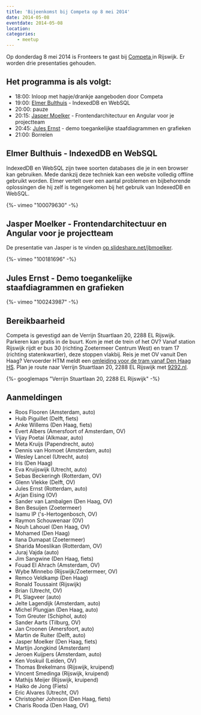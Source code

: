 ```yaml
---
title: 'Bijeenkomst bij Competa op 8 mei 2014'
date: 2014-05-08
eventdate: 2014-05-08
location:
categories:
    - meetup
---
```


Op donderdag 8 mei 2014 is Fronteers te gast bij [Competa ](http://www.competa.com/) in Rijswijk. Er worden drie presentaties gehouden.

## Het programma is als volgt:

-   18:00: Inloop met hapje/drankje aangeboden door Competa
-   19:00: [Elmer Bulthuis](https://twitter.com/elmerbulthuis) - IndexedDB en WebSQL
-   20:00: pauze
-   20:15: [Jasper Moelker](https://twitter.com/jbmoelker) - Frontendarchitectuur en Angular voor je projectteam
-   20:45: [Jules Ernst](https://twitter.com/JulezRulez) - demo toegankelijke staafdiagrammen en grafieken
-   21:00: Borrelen

## Elmer Bulthuis - IndexedDB en WebSQL

IndexedDB en WebSQL zijn twee soorten databases die je in een browser kan gebruiken. Mede dankzij deze techniek kan een website volledig offline gebruikt worden. Elmer vertelt over een aantal problemen en bijbehorende oplossingen die hij zelf is tegengekomen bij het gebruik van IndexedDB en WebSQL.

{%- vimeo "100079630" -%}

## Jasper Moelker - Frontendarchitectuur en Angular voor je projectteam

De presentatie van Jasper is te vinden [op slideshare.net/jbmoelker](http://www.slideshare.net/jbmoelker/voorhoede-frontend-architecture).

{%- vimeo "100181696" -%}

## Jules Ernst - Demo toegankelijke staafdiagrammen en grafieken

{%- vimeo "100243987" -%}

## Bereikbaarheid

Competa is gevestigd aan de Verrijn Stuartlaan 20, 2288 EL Rijswijk. Parkeren kan gratis in de buurt.
Kom je met de trein of het OV? Vanaf station Rijswijk rijdt er bus 30 (richting Zoetermeer Centrum West) en tram 17 (richting statenkwartier), deze stoppen vlakbij. Reis je met OV vanuit Den Haag? Vervoerder HTM meldt een [omleiding voor de tram vanaf Den Haag HS](http://www.htm.nl/reisinformatie/wijzigingen/omleiding-tram-bij-station-hs-van-28-april-tm-25-mei/).
Plan je route naar Verrijn Stuartlaan 20, 2288 EL Rijswijk met [9292.nl](http://9292.nl/).

{%- googlemaps "Verrijn Stuartlaan 20, 2288 EL Rijswijk" -%}

## Aanmeldingen

-   Roos Flooren (Amsterdam, auto)
-   Huib Piguillet (Delft, fiets)
-   Anke Willems (Den Haag, fiets)
-   Evert Albers (Amersfoort of Amsterdam, OV)
-   Vijay Poetai (Alkmaar, auto)
-   Meta Kruijs (Papendrecht, auto)
-   Dennis van Homoet (Amsterdam, auto)
-   Wesley Lancel (Utrecht, auto)
-   Iris (Den Haag)
-   Eva Kruijswijk (Utrecht, auto)
-   Sebas Beckeringh (Rotterdam, OV)
-   Glenn Vlekke (Delft, OV)
-   Jules Ernst (Rotterdam, auto)
-   Arjan Eising (OV)
-   Sander van Lambalgen (Den Haag, OV)
-   Ben Besuijen (Zoetermeer)
-   Isamu IP ('s-Hertogenbosch, OV)
-   Raymon Schouwenaar (OV)
-   Nouh Lahouel (Den Haag, OV)
-   Mohamed (Den Haag)
-   Ilana Dumapat (Zoetermeer)
-   Sharida Moeslikan (Rotterdam, OV)
-   Juraj Vajda (auto)
-   Jim Sangwine (Den Haag, fiets)
-   Fouad El Ahrach (Amsterdam, OV)
-   Wybe Minnebo (Rijswijk/Zoetermeer, OV)
-   Remco Veldkamp (Den Haag)
-   Ronald Toussaint (Rijswijk)
-   Brian (Utrecht, OV)
-   PL Slagveer (auto)
-   Jelte Lagendijk (Amsterdam, auto)
-   Michel Plungjan (Den Haag, auto)
-   Tom Greuter (Schiphol, auto)
-   Sander Aarts (Tilburg, OV)
-   Jan Croonen (Amersfoort, auto)
-   Martin de Ruiter (Delft, auto)
-   Jasper Moelker (Den Haag, fiets)
-   Martijn Jongkind (Amsterdam)
-   Jeroen Kuijpers (Amsterdam, auto)
-   Ken Voskuil (Leiden, OV)
-   Thomas Brekelmans (Rijswijk, kruipend)
-   Vincent Smedinga (Rijswijk, kruipend)
-   Mathijs Meijer (Rijswijk, kruipend)
-   Haiko de Jong (Fiets)
-   Eric Alvares (Utrecht, OV)
-   Christopher Johnson (Den Haag, fiets)
-   Charis Rooda (Den Haag, OV)
